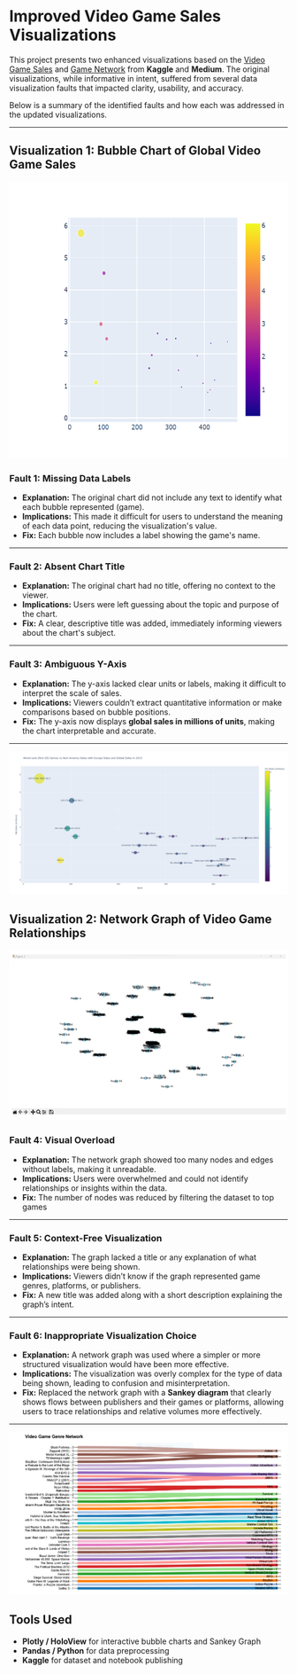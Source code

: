 # Improved Video Game Sales Visualizations

This project presents two enhanced visualizations based on the [Video Game Sales](https://www.kaggle.com/code/turhancankargin/video-game-sales-dataset-visualization-with-plotly) and [Game Network](https://medium.com/inst414-data-science-tech/analyzing-the-structure-of-a-video-game-network-91b4d04fa9f4) from **Kaggle** and **Medium**. 
The original visualizations, while informative in intent, suffered from several data visualization faults that impacted clarity, usability, and accuracy.

Below is a summary of the identified faults and how each was addressed in the updated visualizations.

---

## Visualization 1: Bubble Chart of Global Video Game Sales

<p align="center">
  <img src="imports/img2.png" width="800px" height="500px"/>
</p>

### Fault 1: **Missing Data Labels**
- **Explanation:** The original chart did not include any text to identify what each bubble represented (game).
- **Implications:** This made it difficult for users to understand the meaning of each data point, reducing the visualization's value.
- **Fix:** Each bubble now includes a label showing the game's name.

---

### Fault 2: **Absent Chart Title**
- **Explanation:** The original chart had no title, offering no context to the viewer.
- **Implications:** Users were left guessing about the topic and purpose of the chart.
- **Fix:** A clear, descriptive title was added, immediately informing viewers about the chart's subject.

---

### Fault 3: **Ambiguous Y-Axis**
- **Explanation:** The y-axis lacked clear units or labels, making it difficult to interpret the scale of sales.
- **Implications:** Viewers couldn’t extract quantitative information or make comparisons based on bubble positions.
- **Fix:** The y-axis now displays **global sales in millions of units**, making the chart interpretable and accurate.

---

![Bubble Chart](<exports/Game Sales.png>)

## Visualization 2: Network Graph of Video Game Relationships

![Network Graph](imports/img1.png)

### Fault 4: **Visual Overload**
- **Explanation:** The network graph showed too many nodes and edges without labels, making it unreadable.
- **Implications:** Users were overwhelmed and could not identify relationships or insights within the data.
- **Fix:** The number of nodes was reduced by filtering the dataset to top games

---

### Fault 5: **Context-Free Visualization**
- **Explanation:** The graph lacked a title or any explanation of what relationships were being shown.
- **Implications:** Viewers didn’t know if the graph represented game genres, platforms, or publishers.
- **Fix:** A new title was added along with a short description explaining the graph’s intent.

---

### Fault 6: **Inappropriate Visualization Choice**
- **Explanation:** A network graph was used where a simpler or more structured visualization would have been more effective.
- **Implications:** The visualization was overly complex for the type of data being shown, leading to confusion and misinterpretation.
- **Fix:** Replaced the network graph with a **Sankey diagram** that clearly shows flows between publishers and their games or platforms, allowing users to trace relationships and relative volumes more effectively.

---

![Sankey Graph](<exports/Video Game Genre Network.PNG>)

## Tools Used
- **Plotly / HoloView** for interactive bubble charts and Sankey Graph
- **Pandas / Python** for data preprocessing
- **Kaggle** for dataset and notebook publishing
